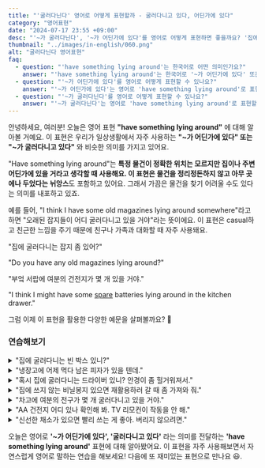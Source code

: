 ```yaml
---
title: "'굴러다닌다' 영어로 어떻게 표현할까 - 굴러다니고 있다, 어딘가에 있다"
category: "영어표현"
date: "2024-07-17 23:55 +09:00"
desc: "'~가 굴러다닌다', '~가 어딘가에 있다'를 영어로 어떻게 표현하면 좋을까요? '집에 쓰던 잡지 좀 있어?', '부엌 서랍에 여분의 건전지가 몇 개 있을 거야' 등을 영어로 표현하는 법을 배워봅시다. 다양한 예문을 통해서 연습하고 본인의 표현으로 만들어 보세요."
thumbnail: "../images/in-english/060.png"
alt: "굴러다닌다 영어표현"
faq:
  - question: "'have something lying around'는 한국어로 어떤 의미인가요?"
    answer: "'have something lying around'는 한국어로 '~가 어딘가에 있다' 또는 '~가 굴러다니고 있다'와 비슷한 의미입니다. 특정 물건이 정확한 위치는 모르지만 주변 어딘가에 있을 거라고 생각할 때 사용합니다."
  - question: "'~가 어딘가에 있다'를 영어로 어떻게 표현할 수 있나요?"
    answer: "'~가 어딘가에 있다'는 영어로 'have something lying around'로 표현할 수 있습니다. 예를 들어, '오래된 잡지가 어딘가에 있을 거야'는 'I might have some old magazines lying around'로 말할 수 있습니다."
  - question: "'~가 굴러다닌다'를 영어로 어떻게 표현할 수 있나요?"
    answer: "'~가 굴러다닌다'는 영어로 'have something lying around'로 표현할 수 있습니다. 예를 들어, '오래된 잡지가 어딘가에 굴러다니고 있을 거야'는 'I might have some old magazines lying around'로 말할 수 있습니다."
---
```


안녕하세요, 여러분! 오늘은 영어 표현 **"have something lying around"** 에 대해 알아볼 거예요. 이 표현은 우리가 일상생활에서 자주 사용하는 **"~가 어딘가에 있다" 또는 "~가 굴러다니고 있다"** 와 비슷한 의미를 가지고 있어요.

"Have something lying around"는 **특정 물건이 정확한 위치는 모르지만 집이나 주변 어딘가에 있을 거라고 생각할 때 사용해요. 이 표현은 물건을 정리정돈하지 않고 아무 곳에나 두었다는 뉘앙스**도 포함하고 있어요. 그래서 가끔은 물건을 찾기 어려울 수도 있다는 의미를 내포하고 있죠.

예를 들어, "I think I have some old magazines lying around somewhere"라고 하면 "오래된 잡지들이 어디 굴러다니고 있을 거야"라는 뜻이에요. 이 표현은 casual하고 친근한 느낌을 주기 때문에 친구나 가족과 대화할 때 자주 사용돼요.

"집에 굴러다니는 잡지 좀 있어?"

"Do you have any old magazines lying around?"

"부엌 서랍에 여분의 건전지가 몇 개 있을 거야."

"I think I might have some <a href="/blog/in-english/051.spare/">spare</a> batteries lying around in the kitchen drawer."

그럼 이제 이 표현을 활용한 다양한 예문을 살펴볼까요? 🚀

### 연습해보기

<details>
<summary>"집에 굴러다니는 빈 박스 있니?"</summary>
<span>"Do you guys have any cardboard boxes lying around?"</span>
</details>

<details>
<summary>"냉장고에 어제 먹다 남은 피자가 있을 텐데."</summary>
<span>"We should have some leftover pizza lying around in the fridge from last night."</span>
</details>

<details>
<summary>"혹시 집에 굴러다니는 드라이버 있니? 안경이 좀 헐거워져서."</summary>
<span>"Hey, do you <a href="/blog/in-english/041.happen-to/">happen to</a> have a screwdriver lying around? My glasses are loose."</span>
</details>

<details>
<summary>"집에 쓰지 않는 비닐봉지 있으면 재활용하러 갈 때 좀 가져와 줘."</summary>
<span>"If you have any plastic bags lying around, could you bring them for recycling?"</span>
</details>

<details>
<summary>"차고에 여분의 전구가 몇 개 굴러다니고 있을 거야."</summary>
<span>"I'm pretty sure we have some extra light bulbs lying around in the garage."</span>
</details>

<details>
<summary>"AA 건전지 어디 있나 확인해 봐. TV 리모컨이 작동을 안 해."</summary>
<span>"Check if you have any AA batteries lying around. The TV remote just died."</span>
</details>

<details>
<summary>"신선한 채소가 있으면 빨리 쓰는 게 좋아. 버리지 않으려면."</summary>
<span>"When you have fresh produce lying around, it's best to use it quickly to avoid waste."</span>
</details>

오늘은 영어로 **'~가 어딘가에 있다', '굴러다니고 있다'** 라는 의미를 전달하는 **'have something lying around'** 표현에 대해 알아봤어요. 이 표현을 자주 사용해보면서 자연스럽게 영어로 말하는 연습을 해보세요! 다음에 또 재미있는 표현으로 만나요 😃.

